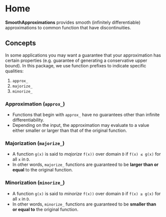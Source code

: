 # Home

**SmoothApproximations** provides smooth (infinitely differentiable) approximations to common function that have discontinuities.

## Concepts

In some applications you may want a guarantee that your approximation has certain properties (e.g. guarantee of generating a conservative upper bound).  In this package, we use function prefixes to indicate specific qualities:

1. `approx_`
2. `majorize_`
3. `minorize_`

### Approximation (`approx_`)

- Functions that begin with `approx_` have no guarantees other than infinite differentiability.
- Depending on the input, the approximation may evaluate to a value either smaller or larger than that of the original function.

### Majorization (`majorize_`)

- A function ``g(x)`` is said to *majorize* ``f(x))`` over domain `D` if ``f(x) ≤ g(x)`` for all `x` in `D`.
- In other words, `majorize_` functions are guaranteed to be **larger than or equal** to the original function.

### Minorization (`minorize_`)

- A function ``g(x)`` is said to *minorize* ``f(x))`` over domain `D` if ``f(x) ≥ g(x)`` for all `x` in `D`.
- In other words, `minorize_` functions are guaranteed to be **smaller than or equal to** the original function.
